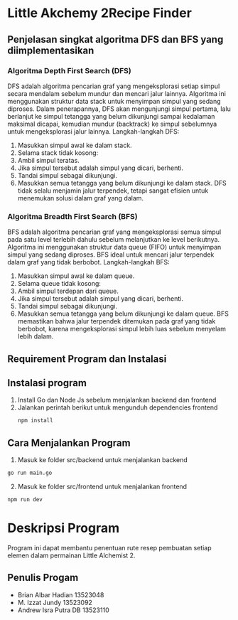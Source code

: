 # Little Akchemy 2Recipe Finder


## Penjelasan singkat algoritma DFS dan BFS yang diimplementasikan
### Algoritma Depth First Search (DFS)
DFS adalah algoritma pencarian graf yang mengeksplorasi setiap simpul secara mendalam sebelum mundur dan mencari jalur lainnya. Algoritma ini menggunakan struktur data stack untuk menyimpan simpul yang sedang diproses. Dalam penerapannya, DFS akan mengunjungi simpul pertama, lalu berlanjut ke simpul tetangga yang belum dikunjungi sampai kedalaman maksimal dicapai, kemudian mundur (backtrack) ke simpul sebelumnya untuk mengeksplorasi jalur lainnya.
Langkah-langkah DFS:
1. Masukkan simpul awal ke dalam stack.
2. Selama stack tidak kosong:
3. Ambil simpul teratas.
4. Jika simpul tersebut adalah simpul yang dicari, berhenti.
5. Tandai simpul sebagai dikunjungi.
6. Masukkan semua tetangga yang belum dikunjungi ke dalam stack.
DFS tidak selalu menjamin jalur terpendek, tetapi sangat efisien untuk menemukan solusi dalam graf yang dalam.

### Algoritma Breadth First Search (BFS)
BFS adalah algoritma pencarian graf yang mengeksplorasi semua simpul pada satu level terlebih dahulu sebelum melanjutkan ke level berikutnya. Algoritma ini menggunakan struktur data queue (FIFO) untuk menyimpan simpul yang sedang diproses. BFS ideal untuk mencari jalur terpendek dalam graf yang tidak berbobot.
Langkah-langkah BFS:
1. Masukkan simpul awal ke dalam queue.
2. Selama queue tidak kosong:
3. Ambil simpul terdepan dari queue.
4. Jika simpul tersebut adalah simpul yang dicari, berhenti.
5. Tandai simpul sebagai dikunjungi.
6. Masukkan semua tetangga yang belum dikunjungi ke dalam queue.
BFS memastikan bahwa jalur terpendek ditemukan pada graf yang tidak berbobot, karena mengeksplorasi simpul lebih luas sebelum menyelam lebih dalam.

## Requirement Program dan Instalasi
## Instalasi program
1. Install Go dan Node Js sebelum menjalankan backend dan frontend
2. Jalankan perintah berikut untuk mengunduh dependencies frontend
   ```bash
   npm install
   ```

## Cara Menjalankan Program
1. Masuk ke folder src/backend untuk menjalankan backend
  ```bash
  go run main.go
  ```
2. Masuk ke folder src/frontend untuk menjalankan frontend
  ```bash
  npm run dev
  ```

# Deskripsi Program
Program ini dapat membantu penentuan rute resep pembuatan setiap elemen dalam permainan Little Alchemist 2.

## Penulis Progam
- Brian Albar Hadian 13523048
- M. Izzat Jundy 13523092
- Andrew Isra Putra DB 13523110
